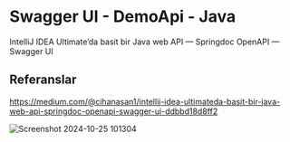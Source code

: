 # Swagger UI - DemoApi - Java

IntelliJ IDEA Ultimate’da basit bir Java web API — Springdoc OpenAPI — Swagger UI

## Referanslar

https://medium.com/@cihanasan1/intellij-idea-ultimateda-basit-bir-java-web-api-springdoc-openapi-swagger-ui-ddbbd18d8ff2

![Screenshot 2024-10-25 101304](https://github.com/user-attachments/assets/852fde91-d96c-4437-8b1d-a17de56cc2e7)
